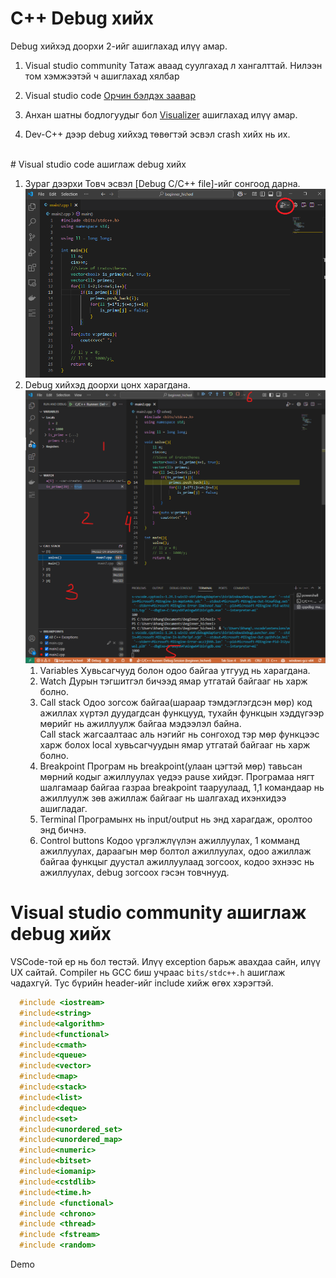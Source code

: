 ﻿# C++ Debug хийх

Debug хийхэд доорхи 2-ийг ашиглахад илүү амар.
1. Visual studio community
    Татаж аваад суулгахад л хангалттай.
    Нилээн том хэмжээтэй ч ашиглахад хялбар 
2. Visual studio code
    [Орчин бэлдэх заавар](vscode_environment.md)
3. Анхан шатны бодлогуудыг бол [Visualizer](https://www.codechef.com/cpp-online-compiler) ашиглахад илүү амар.

4. Dev-C++ дээр debug хийхэд төвөгтэй эсвэл crash хийх нь их. 
<br>
# Visual studio code ашиглаж debug хийх

1. Зураг дээрхи Товч эсвэл [Debug C/C++ file]-ийг сонгоод дарна.
   ![alt text](images/vscode_debug1.png)
2. Debug хийхэд доорхи цонх харагдана.
   ![alt text](images/vscode_debug2.png)
   1. Variables
   Хувьсагчууд болон одоо байгаа утгууд нь харагдана.
   2. Watch
   Дурын тэгшитгэл бичээд ямар утгатай байгааг нь харж болно.
   3. Call stack
   Одоо зогсож байгаа(шараар тэмдэглэгдсэн мөр) код ажиллах хүртэл дуудагдсан функцууд, тухайн функцын хэддүгээр мөрийг нь ажиллуулж байгаа мэдээлэл байна.  
   Call stack жагсаалтаас аль нэгийг нь сонгоход тэр мөр функцээс харж болох local хувьсагчуудын ямар утгатай байгааг нь харж болно.
   4. Breakpoint
   Програм нь breakpoint(улаан цэгтэй мөр) тавьсан мөрний кодыг ажиллуулах үедээ pause хийдэг. Програмаа нягт шалгамаар байгаа газраа breakpoint тааруулаад, 1,1 командаар нь ажиллуулж зөв ажиллаж байгааг нь шалгахад ихэнхидээ ашигладаг.
   5. Terminal
   Програмынх нь input/output нь энд харагдаж, оролтоо энд бичнэ.
   6. Control buttons
   Кодоо үргэлжлүүлэн ажиллуулах, 1 комманд ажиллуулах, дараагын мөр болтол ажиллуулах, одоо ажиллаж байгаа функцыг дуустал ажиллуулаад зогсоох, кодоо эхнээс нь ажиллуулах, debug зогсоох гэсэн товчнууд.

# Visual studio community ашиглаж debug хийх
  VSCode-той ер нь бол төстэй. Илүү exception барьж авахдаа сайн, илүү UX сайтай.
  Compiler нь GCC биш учраас ```bits/stdc++.h``` ашиглаж чадахгүй. Тус бүрийн header-ийг include хийж өгөх хэрэгтэй.
  ```cpp
    #include <iostream>
    #include<string>
    #include<algorithm>
    #include<functional>
    #include<cmath>
    #include<queue>
    #include<vector>
    #include<map>
    #include<stack>
    #include<list>
    #include<deque>
    #include<set>
    #include<unordered_set>
    #include<unordered_map>
    #include<numeric>
    #include<bitset>
    #include<iomanip>
    #include<cstdlib>
    #include<time.h>
    #include <functional>
    #include <chrono>
    #include <thread>
    #include <fstream>
    #include <random>   
  ```
  
  Demo